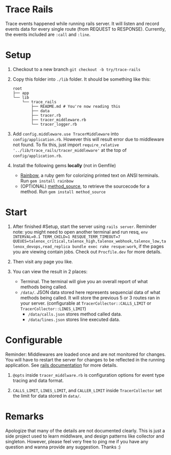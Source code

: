 # Trace Rails

Trace events happened while running rails server. It will listen and record events data for every single route (from REQUEST to RESPONSE). Currently, the events included are `:call` and `:line`.

# Setup 

1. Checkout to a new branch `git checkout -b try/trace-rails`
2. Copy this folder into `./lib` folder. It should be something like this:
   ```
   root
   ├── app
   └── lib
       └── trace_rails
           ├── README.md # You're now reading this
           ├── data
           ├── tracer.rb
           ├── tracer_middleware.rb
           └── tracer_logger.rb
   ```

3. Add `config.middleware.use TracerMiddleware` into `config/application.rb`. However this will result error due to middleware not found. To fix this, just import `require_relative '../lib/trace_rails/tracer_middleware'` at the top of `config/application.rb`.

4. Install the following gems **locally** (not in Gemfile)
   * [Rainbow](https://github.com/sickill/rainbow), a ruby gem for colorizing printed text on ANSI terminals.
     Run `gem install rainbow`
   * (OPTIONAL) [method_source](https://github.com/banister/method_source), to retrieve the sourcecode for a method.
     Run `gem install method_source`

# Start

1. After finished #Setup, start the server using `rails server`. 
   Reminder note: you might need to open another terminal and run resq, `env INTERVAL=0.1 TERM_CHILD=1 RESQUE_TERM_TIMEOUT=7 QUEUES=talenox_critical,talenox_high,talenox_webhook,talenox_low,talenox_devops,read_replica bundle exec rake resque:work`, if the pages you are viewing contain jobs. Check out `Procfile.dev` for more details.

2. Then visit any page you like. 

3. You can view the result in 2 places:
   * Terminal. The terminal will give you an overall report of what methods being called.
   * `/data/`. JSON data stored here represents sequencial data of what methods being called. It will store the previous 5 or 3 routes ran in your server. (configurable at `TracerCollector::CALLS_LIMIT` or `TracerCollector::LINES_LIMIT`)
     * `/data/calls.json` stores method called data.
     * `/data/lines.json` stores line executed data.

# Configurable

Reminder: Middlewares are loaded once and are not monitored for changes. You will have to restart the server for changes to be reflected in the running application. See [rails documentation](https://guides.rubyonrails.org/rails_on_rack.html#development-and-auto-reloading) for more details.

1. `@opts` inside `tracer_middlware.rb` is configuration options for event type tracing and data format.

2. `CALLS_LIMIT`, `LINES_LIMIT`, and `CALLER_LIMIT` inside `TracerCollector` set the limit for data stored in `data/`.

# Remarks

Apologize that many of the details are not documented clearly. This is just a side project used to learn middlware, and design patterns like collector and singleton. However, please feel very free to ping me if you have any question and wanna provide any suggestion. Thanks :)
